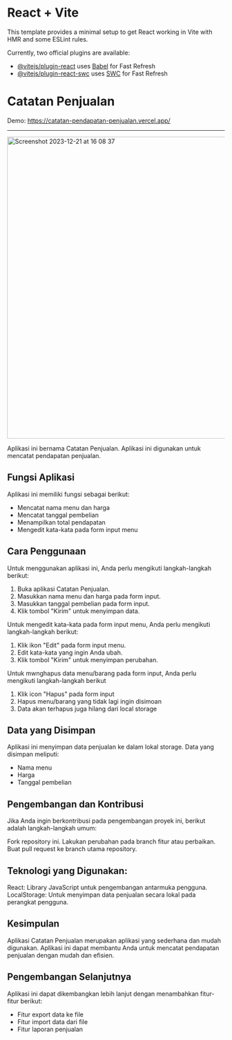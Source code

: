 # React + Vite

This template provides a minimal setup to get React working in Vite with HMR and some ESLint rules.

Currently, two official plugins are available:

- [@vitejs/plugin-react](https://github.com/vitejs/vite-plugin-react/blob/main/packages/plugin-react/README.md) uses [Babel](https://babeljs.io/) for Fast Refresh
- [@vitejs/plugin-react-swc](https://github.com/vitejs/vite-plugin-react-swc) uses [SWC](https://swc.rs/) for Fast Refresh


# Catatan Penjualan
Demo: https://catatan-pendapatan-penjualan.vercel.app/
<hr>
<img width="698" alt="Screenshot 2023-12-21 at 16 08 37" src="https://github.com/kodeman274/catatan-pendapatan-penjualan/assets/99820483/3a722ca5-6f4f-42d1-b8e5-8983e81d28af">


Aplikasi ini bernama Catatan Penjualan. Aplikasi ini digunakan untuk mencatat pendapatan penjualan.

## Fungsi Aplikasi

Aplikasi ini memiliki fungsi sebagai berikut:

* Mencatat nama menu dan harga
* Mencatat tanggal pembelian
* Menampilkan total pendapatan
* Mengedit kata-kata pada form input menu

## Cara Penggunaan

Untuk menggunakan aplikasi ini, Anda perlu mengikuti langkah-langkah berikut:

1. Buka aplikasi Catatan Penjualan.
2. Masukkan nama menu dan harga pada form input.
3. Masukkan tanggal pembelian pada form input.
4. Klik tombol "Kirim" untuk menyimpan data.

Untuk mengedit kata-kata pada form input menu, Anda perlu mengikuti langkah-langkah berikut:

1. Klik ikon "Edit" pada form input menu.
2. Edit kata-kata yang ingin Anda ubah.
3. Klik tombol "Kirim" untuk menyimpan perubahan.

Untuk mwnghapus data menu/barang pada form input, Anda perlu mengikuti langkah-langkah berikut 
1.  Klik icon "Hapus" pada form input
2.  Hapus menu/barang yang tidak lagi ingin disimoan
3. Data akan terhapus juga hilang dari local storage

## Data yang Disimpan

Aplikasi ini menyimpan data penjualan ke dalam lokal storage. Data yang disimpan meliputi:

* Nama menu
* Harga
* Tanggal pembelian

## Pengembangan dan Kontribusi

Jika Anda ingin berkontribusi pada pengembangan proyek ini, berikut adalah langkah-langkah umum:

Fork repository ini.
Lakukan perubahan pada branch fitur atau perbaikan.
Buat pull request ke branch utama repository.
 
## Teknologi yang Digunakan:

React: Library JavaScript untuk pengembangan antarmuka pengguna.
LocalStorage: Untuk menyimpan data penjualan secara lokal pada perangkat pengguna.

## Kesimpulan

Aplikasi Catatan Penjualan merupakan aplikasi yang sederhana dan mudah digunakan. Aplikasi ini dapat membantu Anda untuk mencatat pendapatan penjualan dengan mudah dan efisien.

## Pengembangan Selanjutnya

Aplikasi ini dapat dikembangkan lebih lanjut dengan menambahkan fitur-fitur berikut:

* Fitur export data ke file
* Fitur import data dari file
* Fitur laporan penjualan


